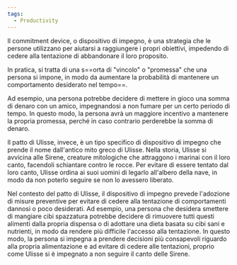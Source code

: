 ```yaml
---
tags:
  - Productivity
---
```



Il commitment device, o dispositivo di impegno, è una strategia che le persone utilizzano per aiutarsi a raggiungere i propri obiettivi, impedendo di cedere alla tentazione di abbandonare il loro proposito.

In pratica, si tratta di una s==orta di "vincolo" o "promessa" che una persona si impone, in modo da aumentare la probabilità di mantenere un comportamento desiderato nel tempo==.

Ad esempio, una persona potrebbe decidere di mettere in gioco una somma di denaro con un amico, impegnandosi a non fumare per un certo periodo di tempo.
In questo modo, la persona avrà un maggiore incentivo a mantenere la propria promessa, perché in caso contrario perderebbe la somma di denaro.

Il patto di Ulisse, invece, è un tipo specifico di dispositivo di impegno che prende il nome dall'antico mito greco di Ulisse. Nella storia, Ulisse si avvicina alle Sirene, creature mitologiche che attraggono i marinai con il loro canto, facendoli schiantare contro le rocce. Per evitare di essere tentato dal loro canto, Ulisse ordina ai suoi uomini di legarlo all'albero della nave, in modo da non poterlo seguire se non lo avessero liberato.

Nel contesto del patto di Ulisse, il dispositivo di impegno prevede l'adozione di misure preventive per evitare di cedere alla tentazione di comportamenti dannosi o poco desiderati. Ad esempio, una persona che desidera smettere di mangiare cibi spazzatura potrebbe decidere di rimuovere tutti questi alimenti dalla propria dispensa o di adottare una dieta basata su cibi sani e nutrienti, in modo da rendere più difficile l'accesso alla tentazione. In questo modo, la persona si impegna a prendere decisioni più consapevoli riguardo alla propria alimentazione e ad evitare di cedere alle tentazioni, proprio come Ulisse si è impegnato a non seguire il canto delle Sirene.